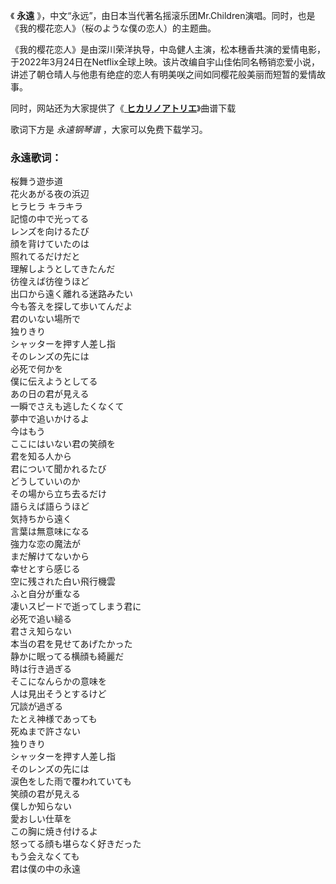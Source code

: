 

《 **永遠** 》，中文“永远”，由日本当代著名摇滚乐团Mr.Children演唱。同时，也是《我的樱花恋人》（桜のような僕の恋人）的主题曲。

《我的樱花恋人》是由深川荣洋执导，中岛健人主演，松本穗香共演的爱情电影，于2022年3月24日在Netflix全球上映。该片改编自宇山佳佑同名畅销恋爱小说，讲述了朝仓晴人与他患有绝症的恋人有明美咲之间如同樱花般美丽而短暂的爱情故事。

同时，网站还为大家提供了《[ **ヒカリノアトリエ**](Music-7528-ヒカリノアトリエ-日剧-别嫔小姐-主题曲.html
"ヒカリノアトリエ")》曲谱下载

歌词下方是 _永遠钢琴谱_ ，大家可以免费下载学习。

### 永遠歌词：

桜舞う遊歩道  
花火あがる夜の浜辺  
ヒラヒラ キラキラ  
記憶の中で光ってる  
レンズを向けるたび  
顔を背けていたのは  
照れてるだけだと  
理解しようとしてきたんだ  
彷徨えば彷徨うほど  
出口から遠く離れる迷路みたい  
今も答えを探して歩いてんだよ  
君のいない場所で  
独りきり  
シャッターを押す人差し指  
そのレンズの先には  
必死で何かを  
僕に伝えようとしてる  
あの日の君が見える  
一瞬でさえも逃したくなくて  
夢中で追いかけるよ  
今はもう  
ここにはいない君の笑顔を  
君を知る人から  
君について聞かれるたび  
どうしていいのか  
その場から立ち去るだけ  
語らえば語らうほど  
気持ちから遠く  
言葉は無意味になる  
強力な恋の魔法が  
まだ解けてないから  
幸せとすら感じる  
空に残された白い飛行機雲  
ふと自分が重なる  
凄いスピードで逝ってしまう君に  
必死で追い縋る  
君さえ知らない  
本当の君を見せてあげたかった  
静かに眠ってる横顔も綺麗だ  
時は行き過ぎる  
そこになんらかの意味を  
人は見出そうとするけど  
冗談が過ぎる  
たとえ神様であっても  
死ぬまで許さない  
独りきり  
シャッターを押す人差し指  
そのレンズの先には  
涙色をした雨で覆われていても  
笑顔の君が見える  
僕しか知らない  
愛おしい仕草を  
この胸に焼き付けるよ  
怒ってる顔も堪らなく好きだった  
もう会えなくても  
君は僕の中の永遠

